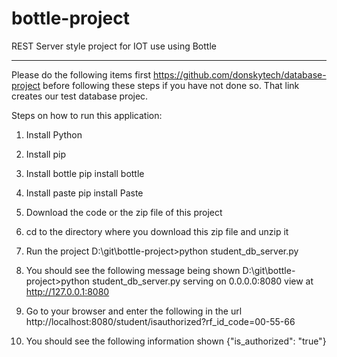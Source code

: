 # bottle-project
REST Server style project for IOT use using Bottle
***************************************************************************************************************************************
Please do the following items first https://github.com/donskytech/database-project before following these steps if you have not done so.
That link creates our test database projec.

Steps on how to run this application:

1.  Install Python
2.  Install pip
3.  Install bottle
      pip install bottle
4.  Install paste
      pip install Paste
5.  Download the code or the zip file of this project      
6.  cd to the directory where you download this zip file and unzip it
7.  Run the project
      D:\git\bottle-project>python student_db_server.py
8.  You should see the following message being shown
      D:\git\bottle-project>python student_db_server.py
      serving on 0.0.0.0:8080 view at http://127.0.0.1:8080
      
9.  Go to your browser and enter the following in the url
      http://localhost:8080/student/isauthorized?rf_id_code=00-55-66
      
10. You should see the following information shown
      {"is_authorized": "true"}

